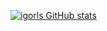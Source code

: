 [![igorls GitHub stats](https://github-readme-stats.vercel.app/api?username=igorls)](https://github.com/anuraghazra/github-readme-stats)
